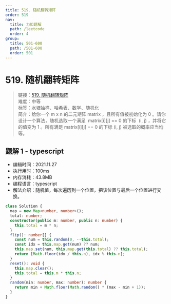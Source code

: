 ```yaml
---
title: 519. 随机翻转矩阵
order: 519
nav:
  title: 力扣题解
  path: /leetcode
  order: 4
group:
  title: 501-600
  path: /501-600
  order: 501
---
```


# 519. 随机翻转矩阵

> 链接：[519. 随机翻转矩阵](https://leetcode-cn.com/problems/random-flip-matrix/)  
> 难度：中等  
> 标签：水塘抽样、哈希表、数学、随机化  
> 简介：给你一个 m x n 的二元矩阵 matrix ，且所有值被初始化为 0 。请你设计一个算法，随机选取一个满足  matrix[i][j] == 0 的下标  (i, j) ，并将它的值变为 1 。所有满足 matrix[i][j] == 0 的下标 (i, j) 被选取的概率应当均等。

## 题解 1 - typescript

- 编辑时间：2021.11.27
- 执行用时：100ms
- 内存消耗：43.8MB
- 编程语言：typescript
- 解法介绍：随机值，每次遍历到一个位置，把该位置与最后一个位置进行交换。

```typescript
class Solution {
  map = new Map<number, number>();
  total: number;
  constructor(public m: number, public n: number) {
    this.total = m * n;
  }
  flip(): number[] {
    const num = this.random(0, --this.total);
    const idx = this.map.get(num) ?? num;
    this.map.set(num, this.map.get(this.total) ?? this.total);
    return [Math.floor(idx / this.n), idx % this.n];
  }
  reset(): void {
    this.map.clear();
    this.total = this.m * this.n;
  }
  random(min: number, max: number): number {
    return min + Math.floor(Math.random() * (max - min + 1));
  }
}
```
